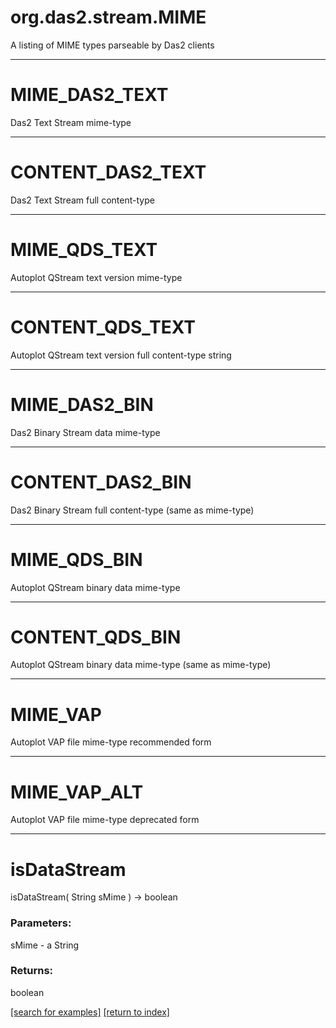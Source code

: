 # org.das2.stream.MIME

A listing of MIME types parseable by Das2 clients

***
<a name="MIME_DAS2_TEXT"></a>
# MIME_DAS2_TEXT

Das2 Text Stream mime-type

***
<a name="CONTENT_DAS2_TEXT"></a>
# CONTENT_DAS2_TEXT

Das2 Text Stream full content-type

***
<a name="MIME_QDS_TEXT"></a>
# MIME_QDS_TEXT

Autoplot QStream text version mime-type

***
<a name="CONTENT_QDS_TEXT"></a>
# CONTENT_QDS_TEXT

Autoplot QStream text version full content-type string

***
<a name="MIME_DAS2_BIN"></a>
# MIME_DAS2_BIN

Das2 Binary Stream data mime-type

***
<a name="CONTENT_DAS2_BIN"></a>
# CONTENT_DAS2_BIN

Das2 Binary Stream full content-type (same as mime-type)

***
<a name="MIME_QDS_BIN"></a>
# MIME_QDS_BIN

Autoplot QStream binary data mime-type

***
<a name="CONTENT_QDS_BIN"></a>
# CONTENT_QDS_BIN

Autoplot QStream binary data mime-type (same as mime-type)

***
<a name="MIME_VAP"></a>
# MIME_VAP

Autoplot VAP file mime-type recommended form

***
<a name="MIME_VAP_ALT"></a>
# MIME_VAP_ALT

Autoplot VAP file mime-type deprecated form

***
<a name="isDataStream"></a>
# isDataStream
isDataStream( String sMime ) &rarr; boolean



### Parameters:
sMime - a String

### Returns:
boolean


<a href="https://github.com/autoplot/dev/search?q=isDataStream&unscoped_q=isDataStream">[search for examples]</a>
<a href="https://github.com/autoplot/documentation/blob/master/javadoc/index-all.md">[return to index]</a>

